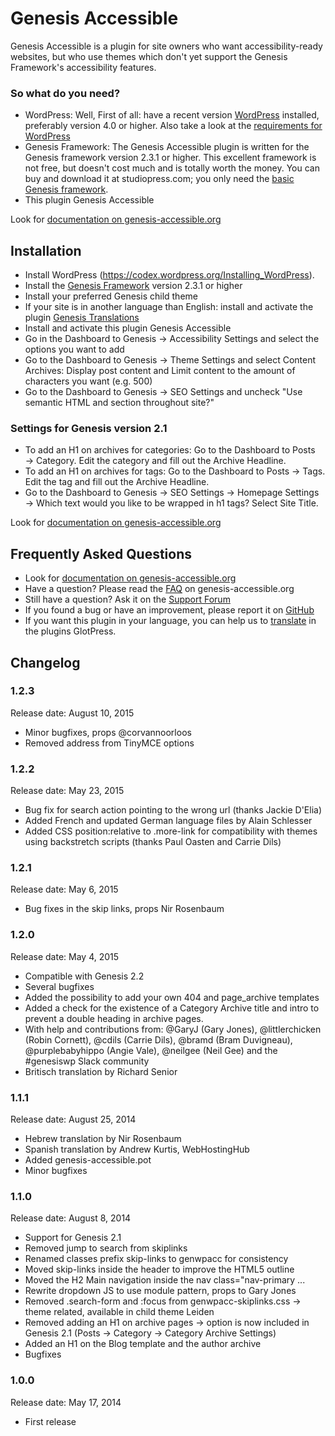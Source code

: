 # Genesis Accessible

Genesis Accessible is a plugin for site owners who want accessibility-ready websites, but who use themes which don't yet support the Genesis Framework's accessibility features.

### So what do you need?

- WordPress: Well, First of all: have a recent version [WordPress](https://www.wordpress.org) installed, preferably version 4.0 or higher. Also take a look at the [requirements for WordPress](https://wordpress.org/about/requirements/)
- Genesis Framework: The Genesis Accessible plugin is written for the Genesis framework version 2.3.1 or higher. This excellent framework is not free, but doesn't cost much and is totally worth the money. You can buy and download it at studiopress.com; you only need the [basic Genesis framework](https://my.studiopress.com/themes/genesis/).
- This plugin Genesis Accessible

Look for [documentation on genesis-accessible.org](http://genesis-accessible.org)

## Installation

- Install WordPress (https://codex.wordpress.org/Installing_WordPress).
- Install the [Genesis Framework](https://my.studiopress.com/themes/genesis/) version 2.3.1 or higher
- Install your preferred Genesis child theme
- If your site is in another language than English: install and activate the plugin [Genesis Translations](https://wordpress.org/plugins/genesis-translations/)
- Install and activate this plugin Genesis Accessible
- Go in the Dashboard to Genesis → Accessibility Settings and select the options you want to add
- Go to the Dashboard to Genesis → Theme Settings and select Content Archives: Display post content and Limit content to the amount of characters you want (e.g. 500)
- Go to the Dashboard to Genesis → SEO Settings and uncheck "Use semantic HTML and section throughout site?"

### Settings for Genesis version 2.1

- To add an H1 on archives for categories: Go to the Dashboard to Posts → Category. Edit the category and fill out the Archive Headline.
- To add an H1 on archives for tags: Go to the Dashboard to Posts → Tags. Edit the tag and fill out the Archive Headline.
- Go to the Dashboard to Genesis → SEO Settings →  Homepage Settings →  Which text would you like to be wrapped in h1 tags? Select Site Title.

Look for [documentation on genesis-accessible.org](http://genesis-accessible.org)

## Frequently Asked Questions

- Look for [documentation on genesis-accessible.org](http://genesis-accessible.org)
- Have a question? Please read the [FAQ](http://genesis-accessible.org/documentation/faq/) on genesis-accessible.org
- Still have a question? Ask it on the [Support Forum](https://wordpress.org/support/plugin/genesis-accessible)
- If you found a bug or have an improvement, please report it on [GitHub](https://github.com/RRWD/genesis-accessible)
- If you want this plugin in your language, you can help us to [translate](http://genesis-accessible.org/glotpress/projects/genesis-accessible) in the plugins GlotPress.


## Changelog

### 1.2.3

Release date: August 10, 2015

* Minor bugfixes, props @corvannoorloos
* Removed address from TinyMCE options

### 1.2.2

Release date: May 23, 2015

* Bug fix for search action pointing to the wrong url (thanks Jackie D'Elia)
* Added French and updated German language files by Alain Schlesser
* Added CSS position:relative to .more-link for compatibility with themes using backstretch scripts (thanks Paul Oasten and Carrie Dils)

### 1.2.1

Release date: May 6, 2015

* Bug fixes in the skip links, props Nir Rosenbaum

### 1.2.0

Release date: May 4, 2015

* Compatible with Genesis 2.2
* Several bugfixes
* Added the possibility to add your own 404 and page_archive templates
* Added a check for the existence of a Category Archive title and intro to prevent a double heading in archive pages.
* With help and contributions from: @GaryJ (Gary Jones), @littlerchicken (Robin Cornett), @cdils (Carrie Dils), @bramd (Bram Duvigneau), @purplebabyhippo (Angie Vale), @neilgee (Neil Gee) and the #genesiswp Slack community
* Britisch translation by Richard Senior

### 1.1.1

Release date: August 25, 2014

* Hebrew translation by Nir Rosenbaum
* Spanish translation by Andrew Kurtis, WebHostingHub
* Added genesis-accessible.pot
* Minor bugfixes

### 1.1.0

Release date: August 8, 2014

* Support for Genesis 2.1
* Removed jump to search from skiplinks
* Renamed classes prefix skip-links to genwpacc for consistency
* Moved skip-links inside the header to improve the HTML5 outline
* Moved the H2 Main navigation inside the nav class="nav-primary ...
* Rewrite dropdown JS to use module pattern, props to Gary Jones
* Removed .search-form and :focus from genwpacc-skiplinks.css → theme related, available in child theme Leiden
* Removed adding an H1 on archive pages → option is now included in Genesis 2.1 (Posts → Category → Category Archive Settings)
* Added an H1 on the Blog template and the author archive
* Bugfixes

### 1.0.0

Release date: May 17, 2014

* First release
